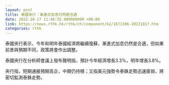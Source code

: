 ```yaml
---
layout: post
title: 泰國央行：漸進式加息仍然是合適
date: 2022-10-17 11:48:55.000000000 +08:00
link: https://news.rthk.hk/rthk/ch/component/k2/1671306-20221017.htm
categories: rthk
---
```


泰國央行表示，今年和明年泰國經濟將繼續復蘇，漸進式加息仍然是合適，但如果前景與預期不同，政策將會作出調整。

泰國央行在分析師會議上發布聲明指，預計今年經濟增長3.3%，明年增長3.8%。

央行指，短期通脹預期高企，中期仍持穩；又指美元強勢令泰銖走勢迅速疲弱，將密切監測泰銖走勢。
